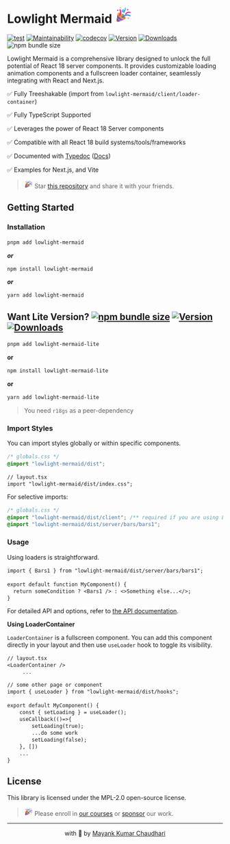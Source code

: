 # Lowlight Mermaid <img src="https://raw.githubusercontent.com/mayank1513/mayank1513/main/popper.png" style="height: 40px"/>

[![test](https://github.com/react18-tools/lowlight-mermaid/actions/workflows/test.yml/badge.svg)](https://github.com/react18-tools/lowlight-mermaid/actions/workflows/test.yml)
[![Maintainability](https://qlty.sh/gh/react18-tools/projects/lowlight-mermaid/maintainability.svg)](https://qlty.sh/gh/react18-tools/projects/lowlight-mermaid)
[![codecov](https://codecov.io/gh/react18-tools/lowlight-mermaid/graph/badge.svg)](https://codecov.io/gh/react18-tools/lowlight-mermaid)
[![Version](https://img.shields.io/npm/v/lowlight-mermaid.svg?colorB=green)](https://www.npmjs.com/package/lowlight-mermaid)
[![Downloads](https://img.jsdelivr.com/img.shields.io/npm/d18m/lowlight-mermaid.svg)](https://www.npmjs.com/package/lowlight-mermaid)
![npm bundle size](https://img.shields.io/bundlephobia/minzip/lowlight-mermaid)

Lowlight Mermaid is a comprehensive library designed to unlock the full potential of React 18 server components. It provides customizable loading animation components and a fullscreen loader container, seamlessly integrating with React and Next.js.

✅ Fully Treeshakable (import from `lowlight-mermaid/client/loader-container`)

✅ Fully TypeScript Supported

✅ Leverages the power of React 18 Server components

✅ Compatible with all React 18 build systems/tools/frameworks

✅ Documented with [Typedoc](https://react18-tools.github.io/lowlight-mermaid) ([Docs](https://react18-tools.github.io/lowlight-mermaid))

✅ Examples for Next.js, and Vite

> <img src="https://raw.githubusercontent.com/mayank1513/mayank1513/main/popper.png" style="height: 20px"/> Star [this repository](https://github.com/react18-tools/lowlight-mermaid) and share it with your friends.

## Getting Started

### Installation

```bash
pnpm add lowlight-mermaid
```

**_or_**

```bash
npm install lowlight-mermaid
```

**_or_**

```bash
yarn add lowlight-mermaid
```

## Want Lite Version? [![npm bundle size](https://img.shields.io/bundlephobia/minzip/lowlight-mermaid-lite)](https://www.npmjs.com/package/lowlight-mermaid-lite) [![Version](https://img.shields.io/npm/v/lowlight-mermaid-lite.svg?colorB=green)](https://www.npmjs.com/package/lowlight-mermaid-lite) [![Downloads](https://img.jsdelivr.com/img.shields.io/npm/d18m/lowlight-mermaid-lite.svg)](https://www.npmjs.com/package/lowlight-mermaid-lite)

```bash
pnpm add lowlight-mermaid-lite
```

**or**

```bash
npm install lowlight-mermaid-lite
```

**or**

```bash
yarn add lowlight-mermaid-lite
```

> You need `r18gs` as a peer-dependency

### Import Styles

You can import styles globally or within specific components.

```css
/* globals.css */
@import "lowlight-mermaid/dist";
```

```tsx
// layout.tsx
import "lowlight-mermaid/dist/index.css";
```

For selective imports:

```css
/* globals.css */
@import "lowlight-mermaid/dist/client"; /** required if you are using LoaderContainer */
@import "lowlight-mermaid/dist/server/bars/bars1";
```

### Usage

Using loaders is straightforward.

```tsx
import { Bars1 } from "lowlight-mermaid/dist/server/bars/bars1";

export default function MyComponent() {
  return someCondition ? <Bars1 /> : <>Something else...</>;
}
```

For detailed API and options, refer to [the API documentation](https://react18-tools.github.io/lowlight-mermaid).

**Using LoaderContainer**

`LoaderContainer` is a fullscreen component. You can add this component directly in your layout and then use `useLoader` hook to toggle its visibility.

```tsx
// layout.tsx
<LoaderContainer />
	 ...
```

```tsx
// some other page or component
import { useLoader } from "lowlight-mermaid/dist/hooks";

export default MyComponent() {
	const { setLoading } = useLoader();
	useCallback(()=>{
		setLoading(true);
		...do some work
		setLoading(false);
	}, [])
	...
}
```

## License

This library is licensed under the MPL-2.0 open-source license.



> <img src="https://raw.githubusercontent.com/mayank1513/mayank1513/main/popper.png" style="height: 20px"/> Please enroll in [our courses](https://mayank-chaudhari.vercel.app/courses) or [sponsor](https://github.com/sponsors/mayank1513) our work.

<hr />

<p align="center" style="text-align:center">with 💖 by <a href="https://mayank-chaudhari.vercel.app" target="_blank">Mayank Kumar Chaudhari</a></p>
